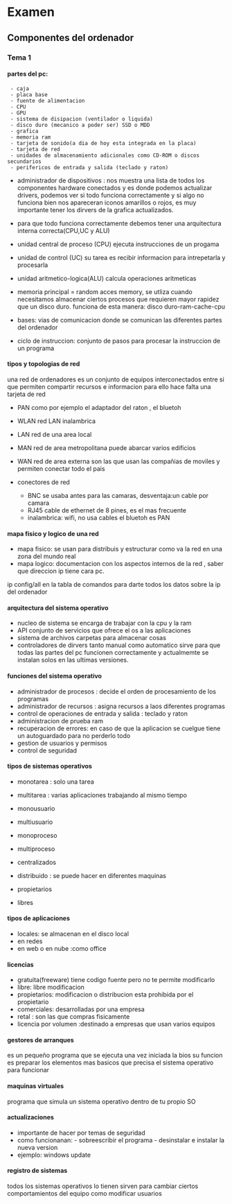 # Examen
## Componentes del ordenador
### Tema 1
#### partes del pc:
     - caja
     - placa base
     - fuente de alimentacion
     - CPU
     - GPU
     - sistema de disipacion (ventilador o liquida)
     - disco duro (mecanico a poder ser) SSD o MDD
     - grafica
     - memoria ram
     - tarjeta de sonido(a dia de hoy esta integrada en la placa)
     - tarjeta de red
     - unidades de almacenamiento adicionales como CD-ROM o discos secundarios
     - perifericos de entrada y salida (teclado y raton)

- administrador de dispositivos : nos muestra una lista de todos los componentes hardware conectados y es donde podemos actualizar drivers, podemos ver si todo funciona correctamente y si algo no funciona bien nos apareceran iconos amarillos o rojos, es muy importante tener los dirvers de la grafica actualizados.

- para que todo funciona correctamente debemos tener una arquitectura interna correcta(CPU,UC y ALU)

- unidad central de proceso (CPU) ejecuta instrucciones de un  progama 
- unidad de control (UC) su tarea es recibir informacion para intrepetarla y procesarla
- unidad aritmetico-logica(ALU) calcula operaciones aritmeticas

- memoria principal = random acces memory, se utliza cuando necesitamos almacenar ciertos procesos que requieren mayor rapidez que un disco duro.
funciona de esta manera: disco duro-ram-cache-cpu

- bases: vias de comunicacion donde se comunican las diferentes partes del ordenador

- ciclo de instruccion: conjunto de pasos para procesar la instruccion de un programa

#### tipos y topologias de red
una red de ordenadores es un conjunto de equipos interconectados entre si que permiten compartir recursos e informacion para ello hace falta una tarjeta de red 
- PAN como por ejemplo el adaptador del raton , el bluetoh
- WLAN red LAN inalambrica 
- LAN red de una area local 
- MAN red de area metropolitana puede abarcar varios edificios
- WAN red de area externa son las que usan las compañias de moviles y permiten conectar todo el pais 

- conectores de red 
     - BNC se usaba antes para las camaras, desventaja:un cable por camara
     - RJ45 cable de ethernet de 8 pines, es el mas frecuente
     - inalambrica: wifi, no usa cables
el bluetoh es PAN 
#### mapa fisico y logico de una red
- mapa fisico: se usan para distribuis y estructurar como va la red en una zona del mundo real
- mapa logico: documentacion con los aspectos internos de la red , saber que direccion ip tiene cara pc.

ip config/all en la tabla de comandos  para darte todos los datos sobre la ip del ordenador
#### arquitectura del sistema operativo
- nucleo de sistema se encarga de trabajar con la cpu y la ram 
- API conjunto de servicios que ofrece el os a las aplicaciones
- sistema de archivos carpetas para almacenar cosas
- controladores de dirvers tanto manual como automatico sirve para que todas las partes del pc funcionen correctamente y actualmemte se instalan solos en las ultimas versiones.
#### funciones del sistema operativo
- administrador de procesos : decide el orden de procesamiento de los programas
- administrador de recursos : asigna recursos a laos diferentes programas 
- control de operaciones de entrada y salida : teclado y raton 
- administracion de prueba ram
- recuperacion de errores: en caso de que la aplicacion se cuelgue tiene un autoguardado para no perderlo todo
- gestion de usuarios y permisos
- control de seguridad
#### tipos de sistemas operativos
- monotarea : solo una tarea
- multitarea : varias aplicaciones trabajando al mismo tiempo

- monousuario
- multiusuario

- monoproceso
- multiproceso

- centralizados
- distribuido : se puede hacer en diferentes maquinas

- propietarios
- libres
#### tipos de aplicaciones
- locales: se almacenan en el disco local
- en redes
- en web o en nube :como office
#### licencias
- gratuita(freeware) tiene codigo fuente pero no te permite modificarlo
- libre: libre modificacion 
- propietarios: modificacion o distribucion esta prohibida por el propietario
- comerciales: desarrolladas por una empresa
- retal : son las que compras fisicamente 
- licencia por volumen :destinado a empresas que usan varios equipos
#### gestores de arranques
es un pequeño programa que se ejecuta una vez iniciada la bios su funcion es preparar los elementos mas basicos que precisa el sistema operativo para funcionar
#### maquinas virtuales 
programa que simula un sistema operativo dentro de tu propio SO
#### actualizaciones 
- importante de hacer por temas de seguridad
- como funcionanan:
        - sobreescribir el programa
        - desinstalar e instalar la nueva version
- ejemplo: windows update
#### registro de sistemas
todos los sistemas operativos lo tienen sirven para cambiar ciertos comportamientos del equipo como modificar usuarios